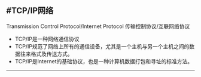 #TCP/IP网络
---
Transmission Control Protocol/Internet Protocol
传输控制协议/互联网络协议
- TCP/IP是一种网络通信协议
- TCP/IP规范了网络上所有的通信设备，尤其是一个主机与另一个主机之间的数据往来格式及传送方式。
- TCP/IP是Internet的基础协议，也是一种计算机数据打包和寻址的标准方法。
---
